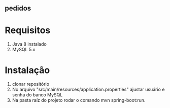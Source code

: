 ## pedidos
# Requisitos
1. Java 8 instalado
2. MySQL 5.x

# Instalação
1. clonar repositório
2. No arquivo "src/main/resources/application.properties" ajustar usuário e senha do banco MySQL
3. Na pasta raíz do projeto rodar o comando mvn spring-boot:run.
